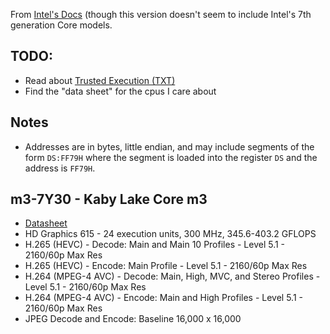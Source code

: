From [Intel's Docs](https://software.intel.com/sites/default/files/managed/39/c5/325462-sdm-vol-1-2abcd-3abcd.pdf)
(though this version doesn't seem to include Intel's 7th generation Core models.

## TODO:
* Read about [Trusted Execution (TXT)](http://www.intel.com/content/www/us/en/software-developers/intel-txt-software-development-guide.html)
* Find the "data sheet" for the cpus I care about

## Notes

* Addresses are in bytes, little endian, and may include segments of the form ```DS:FF79H``` where the
  segment is loaded into the register ```DS``` and the address is ```FF79H```.

## m3-7Y30 - Kaby Lake Core m3

* [Datasheet](http://www.intel.com/content/dam/www/public/us/en/documents/datasheets/7th-gen-core-family-mobile-u-y-processor-lines-datasheet-vol-1.pdf)
* HD Graphics 615 - 24 execution units, 300 MHz, 345.6-403.2 GFLOPS
* H.265 (HEVC) - Decode: Main and Main 10 Profiles - Level 5.1 - 2160/60p Max Res
* H.265 (HEVC) - Encode: Main Profile - Level 5.1 - 2160/60p Max Res
* H.264 (MPEG-4 AVC) - Decode: Main, High, MVC, and Stereo Profiles - Level 5.1 - 2160/60p Max Res
* H.264 (MPEG-4 AVC) - Encode: Main and High Profiles - Level 5.1 - 2160/60p Max Res
* JPEG Decode and Encode: Baseline 16,000 x 16,000



